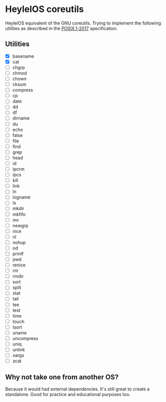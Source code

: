 # HeylelOS coreutils

  HeylelOS equivalent of the GNU coreutils.
Trying to implement the following utilities as described in the [POSIX.1-2017](http://pubs.opengroup.org/onlinepubs/9699919799/) specification.

## Utilities

- [x] basename
- [x] cat
- [ ] chgrp
- [ ] chmod
- [ ] chown
- [ ] cksum
- [ ] compress
- [ ] cp
- [ ] date
- [ ] dd
- [ ] df
- [ ] dirname
- [ ] du
- [ ] echo
- [ ] false
- [ ] file
- [ ] find
- [ ] grep
- [ ] head
- [ ] id
- [ ] ipcrm
- [ ] ipcs
- [ ] kill
- [ ] link
- [ ] ln
- [ ] logname
- [ ] ls
- [ ] mkdir
- [ ] mkfifo
- [ ] mv
- [ ] newgrp
- [ ] nice
- [ ] nl
- [ ] nohup
- [ ] od
- [ ] printf
- [ ] pwd
- [ ] renice
- [ ] rm
- [ ] rmdir
- [ ] sort
- [ ] split
- [ ] stat
- [ ] tail
- [ ] tee
- [ ] test
- [ ] time
- [ ] touch
- [ ] tsort
- [ ] uname
- [ ] uncompress
- [ ] uniq
- [ ] unlink
- [ ] xargs
- [ ] zcat

## Why not take one from another OS?

  Because it would had external dependencies. It's still great to create a standalone.
Good for practice and educational purposes too.

